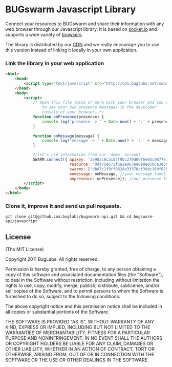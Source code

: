 # BUGswarm Javascript Library

Connect your resources to BUGswarm and share their information with any web browser through our 
Javascript library. It is based on [socket.io](http://socket.io) and supports a wide
variety of [browsers](http://socket.io/#browser-support).

The library is distributed by our [CDN](http://en.wikipedia.org/wiki/Content_delivery_network) and 
we really encourage you to use this version instead of linking it locally in your own application.

### Link the library in your web application

```html
<html>
    <head>
        <script type="text/javascript" src="http://cdn.buglabs.net/swarm/swarm-v0.3.0.min.js"></script>
    </head>
    <body>
        <script>
            /* Open this file twice or more with your browser and you should be able 
                to see your own presence messages in the developer 
                console of your browser. */
            function onPresence(presence) {
                console.log('presence -> ' + Date.now() + ':' + presence);
            }
        
            function onMessage(message) {
                console.log('message -> ' + Date.now() + ': ' + message);
            }

            //let's use information from our 'demo' account
            SWARM.connect({ apikey: '3e98ac6ca152f9bc279d0ef6e6bc9877e1508fd8', //participation key
                            resource: '0da7ce672f5a2e067ee8a0e050ca3e363283ea39', //your resource id that also is a member of your swarm
                            swarms: ['db07c1f9ff0628e33378cf39dc16df0755cdd3f0'], //your swarm
                            onmessage: onMessage, //your message function callback
                            onpresence: onPresence}); //our presence function callback
        </script>
    </body>
</html>
```

### Clone it, improve it and send us pull requests.
```shell
git clone git@github.com:buglabs/bugswarm-api.git && cd bugswarm-api/javascript
```

## License
(The MIT License)

Copyright 2011 BugLabs. All rights reserved.

Permission is hereby granted, free of charge, to any person obtaining a copy
of this software and associated documentation files (the "Software"), to
deal in the Software without restriction, including without limitation the
rights to use, copy, modify, merge, publish, distribute, sublicense, and/or
sell copies of the Software, and to permit persons to whom the Software is
furnished to do so, subject to the following conditions:

The above copyright notice and this permission notice shall be included in
all copies or substantial portions of the Software.

THE SOFTWARE IS PROVIDED "AS IS", WITHOUT WARRANTY OF ANY KIND, EXPRESS OR
IMPLIED, INCLUDING BUT NOT LIMITED TO THE WARRANTIES OF MERCHANTABILITY,
FITNESS FOR A PARTICULAR PURPOSE AND NONINFRINGEMENT. IN NO EVENT SHALL THE
AUTHORS OR COPYRIGHT HOLDERS BE LIABLE FOR ANY CLAIM, DAMAGES OR OTHER
LIABILITY, WHETHER IN AN ACTION OF CONTRACT, TORT OR OTHERWISE, ARISING
FROM, OUT OF OR IN CONNECTION WITH THE SOFTWARE OR THE USE OR OTHER DEALINGS
IN THE SOFTWARE.



